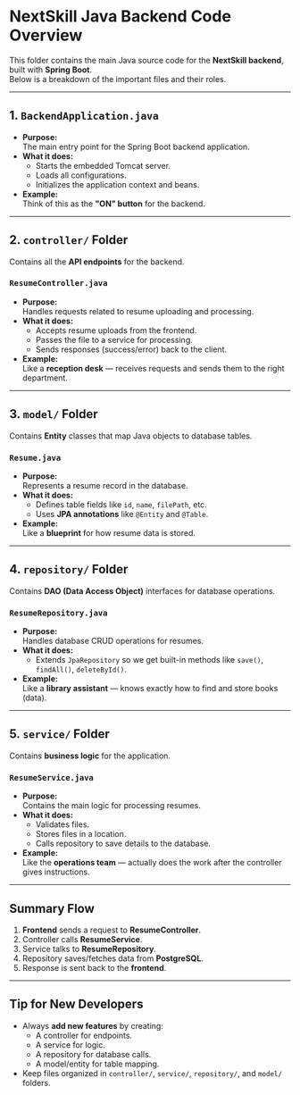 # NextSkill Java Backend Code Overview

This folder contains the main Java source code for the **NextSkill backend**, built with **Spring Boot**.  
Below is a breakdown of the important files and their roles.

---

## 1. `BackendApplication.java`
- **Purpose:**  
  The main entry point for the Spring Boot backend application.
- **What it does:**  
  - Starts the embedded Tomcat server.
  - Loads all configurations.
  - Initializes the application context and beans.
- **Example:**  
  Think of this as the **"ON" button** for the backend.

---

## 2. `controller/` Folder
Contains all the **API endpoints** for the backend.

### `ResumeController.java`
- **Purpose:**  
  Handles requests related to resume uploading and processing.
- **What it does:**  
  - Accepts resume uploads from the frontend.
  - Passes the file to a service for processing.
  - Sends responses (success/error) back to the client.
- **Example:**  
  Like a **reception desk** — receives requests and sends them to the right department.

---

## 3. `model/` Folder
Contains **Entity** classes that map Java objects to database tables.

### `Resume.java`
- **Purpose:**  
  Represents a resume record in the database.
- **What it does:**  
  - Defines table fields like `id`, `name`, `filePath`, etc.
  - Uses **JPA annotations** like `@Entity` and `@Table`.
- **Example:**  
  Like a **blueprint** for how resume data is stored.

---

## 4. `repository/` Folder
Contains **DAO (Data Access Object)** interfaces for database operations.

### `ResumeRepository.java`
- **Purpose:**  
  Handles database CRUD operations for resumes.
- **What it does:**  
  - Extends `JpaRepository` so we get built-in methods like `save()`, `findAll()`, `deleteById()`.
- **Example:**  
  Like a **library assistant** — knows exactly how to find and store books (data).

---

## 5. `service/` Folder
Contains **business logic** for the application.

### `ResumeService.java`
- **Purpose:**  
  Contains the main logic for processing resumes.
- **What it does:**  
  - Validates files.
  - Stores files in a location.
  - Calls repository to save details to the database.
- **Example:**  
  Like the **operations team** — actually does the work after the controller gives instructions.

---

## Summary Flow
1. **Frontend** sends a request to **ResumeController**.
2. Controller calls **ResumeService**.
3. Service talks to **ResumeRepository**.
4. Repository saves/fetches data from **PostgreSQL**.
5. Response is sent back to the **frontend**.

---

## Tip for New Developers
- Always **add new features** by creating:
  - A controller for endpoints.
  - A service for logic.
  - A repository for database calls.
  - A model/entity for table mapping.
- Keep files organized in `controller/`, `service/`, `repository/`, and `model/` folders.

